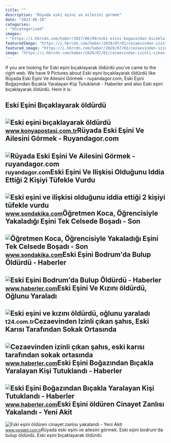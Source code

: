 ```yaml
---
title: ""
description: "Rüyada eski eşini ve ailesini görmek"
date: "2023-06-20"
categories:
- "Uncategorized"
images:
- "https://i.hbrcdn.com/haber/2017/06/09/eski-esini-bogazindan-bicakla-yaralayan-kisi-9712688_amp.jpg"
featuredImage: "https://i.hbrcdn.com/haber/2020/07/01/cezaevinden-izinli-cikan-eski-esini-sokak-13380024_amp.jpg"
featured_image: "https://i.hbrcdn.com/haber/2020/07/01/cezaevinden-izinli-cikan-eski-esini-sokak-13380024_amp.jpg"
image: "https://i.hbrcdn.com/haber/2020/07/01/cezaevinden-izinli-cikan-eski-esini-sokak-13380024_amp.jpg"
---
```


If you are looking for Eski eşini bıçaklayarak öldürdü you've came to the right web. We have 9 Pictures about Eski eşini bıçaklayarak öldürdü like Rüyada Eski Eşini Ve Ailesini Görmek - ruyandagor.com, Eski Eşini Boğazından Bıçakla Yaralayan Kişi Tutuklandı - Haberler and also Eski eşini bıçaklayarak öldürdü. Here it is:

Eski Eşini Bıçaklayarak öldürdü
-------------------------------

 ![Eski eşini bıçaklayarak öldürdü](https://www.konyapostasi.com.tr/images/haberler/2022/05/eski-esini-bicaklayarak-oldurdu-1651536042.jpg) <small>www.konyapostasi.com.tr</small>Rüyada Eski Eşini Ve Ailesini Görmek - Ruyandagor.com
-----------------------------------------------------

 ![Rüyada Eski Eşini Ve Ailesini Görmek - ruyandagor.com](https://images.ruyandagor.com/2017/04/eski-esini-ve-ailesini-gormek-0052.jpg) <small>ruyandagor.com</small>Eski Eşini Ve Ilişkisi Olduğunu Iddia Ettiği 2 Kişiyi Tüfekle Vurdu
-------------------------------------------------------------------

 ![Eski eşini ve ilişkisi olduğunu iddia ettiği 2 kişiyi tüfekle vurdu](https://foto.sondakika.com/haber/2021/05/24/eski-esini-ve-iliskisi-oldugunu-iddia-ettigi-6-14152611_osd.jpg) <small>www.sondakika.com</small>Öğretmen Koca, Öğrencisiyle Yakaladığı Eşini Tek Celsede Boşadı - Son
---------------------------------------------------------------------

 ![Öğretmen Koca, Öğrencisiyle Yakaladığı Eşini Tek Celsede Boşadı - Son](https://i.sdacdn.com/haber/2015/01/20/ogretmen-koca-ogrencisiyle-yakaladigi-esini-t-6884906_x_osd.jpg) <small>www.sondakika.com</small>Eski Eşini Bodrum'da Bulup Öldürdü - Haberler
---------------------------------------------

 ![Eski Eşini Bodrum'da Bulup Öldürdü - Haberler](https://i.hbrcdn.com/haber/2016/05/28/eski-esini-bodrum-da-bulup-oldurdu-8478524_x_amp.jpg) <small>www.haberler.com</small>Eski Eşini Ve Kızını öldürdü, Oğlunu Yaraladı
---------------------------------------------

 ![Eski eşini ve kızını öldürdü, oğlunu yaraladı](https://media-cdn.t24.com.tr/media/stories/2017/12/raw_eski-esini-ve-kizini-oldurdu-oglunu-yaraladi_168847092.jpg) <small>t24.com.tr</small>Cezaevinden Izinli çıkan şahıs, Eski Karısı Tarafından Sokak Ortasında
----------------------------------------------------------------------

 ![Cezaevinden izinli çıkan şahıs, eski karısı tarafından sokak ortasında](https://i.hbrcdn.com/haber/2020/07/01/cezaevinden-izinli-cikan-eski-esini-sokak-13380024_amp.jpg) <small>www.haberler.com</small>Eski Eşini Boğazından Bıçakla Yaralayan Kişi Tutuklandı - Haberler
------------------------------------------------------------------

 ![Eski Eşini Boğazından Bıçakla Yaralayan Kişi Tutuklandı - Haberler](https://i.hbrcdn.com/haber/2017/06/09/eski-esini-bogazindan-bicakla-yaralayan-kisi-9712688_amp.jpg) <small>www.haberler.com</small>Eski Eşini öldüren Cinayet Zanlısı Yakalandı - Yeni Akit
--------------------------------------------------------

 ![Eski eşini öldüren cinayet zanlısı yakalandı - Yeni Akit](https://cdn.yeniakit.com.tr/images/news/625/eski-esini-olduren-cinayet-zanlisi-yakalandi-1550130358.jpg) <small>www.yeniakit.com.tr</small>Rüyada eski eşini ve ailesini görmek. Eski eşini bodrum'da bulup öldürdü. Eski eşini bıçaklayarak öldürdü
